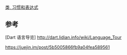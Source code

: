 [类, 习惯和表达式](library/habits_expression.md)  


## 参考  
[Dart 语言导览]    http://dart.lidian.info/wiki/Language_Tour  

https://juejin.im/post/5b5005866fb9a04fea589561  
